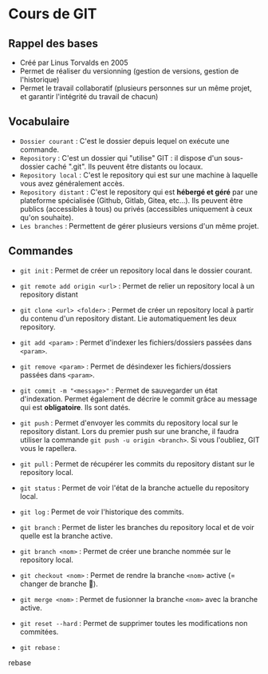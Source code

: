 # Cours de GIT

## Rappel des bases

- Créé par Linus Torvalds en 2005
- Permet de réaliser du versionning (gestion de versions, gestion de l'historique)
- Permet le travail collaboratif (plusieurs personnes sur un même projet, et garantir l'intégrité du travail de chacun)

## Vocabulaire

- `Dossier courant` : C'est le dossier depuis lequel on exécute une commande.
- `Repository` : C'est un dossier qui "utilise" GIT : il dispose d'un sous-dossier caché ".git". Ils peuvent être distants ou locaux.
- `Repository local` : C'est le repository qui est sur une machine à laquelle vous avez généralement accès.
- `Repository distant` : C'est le repository qui est **hébergé et géré** par une plateforme spécialisée (Github, Gitlab, Gitea, etc...). Ils peuvent être publics (accessibles à tous) ou privés (accessibles uniquement à ceux qu'on souhaite).
- `Les branches` : Permettent de gérer plusieurs versions d'un même projet.

## Commandes

- `git init` : Permet de créer un repository local dans le dossier courant.
- `git remote add origin <url>` : Permet de relier un repository local à un repository distant
- `git clone <url> <folder>` : Permet de créer un repository local à partir du contenu d'un repository distant. Lie automatiquement les deux repository.
- `git add <param>` : Permet d'indexer les fichiers/dossiers passées dans `<param>`.
- `git remove <param>` : Permet de désindexer les fichiers/dossiers passées dans `<param>`.
- `git commit -m "<message>"` : Permet de sauvegarder un état d'indexation. Permet également de décrire le commit grâce au message qui est **obligatoire**. Ils sont datés.
- `git push` : Permet d'envoyer les commits du repository local sur le repository distant. Lors du premier push sur une branche, il faudra utiliser la commande `git push -u origin <branch>`. Si vous l'oubliez, GIT vous le rapellera.
- `git pull` : Permet de récupérer les commits du repository distant sur le repository local.
- `git status` : Permet de voir l'état de la branche actuelle du repository local.
- `git log` : Permet de voir l'historique des commits.

- `git branch` : Permet de lister les branches du repository local et de voir quelle est la branche active.
- `git branch <nom>` : Permet de créer une branche nommée sur le repository local.
- `git checkout <nom>` : Permet de rendre la branche `<nom>` active (= changer de branche 🙈).
- `git merge <nom>` : Permet de fusionner la branche `<nom>` avec la branche active.

- `git reset --hard` : Permet de supprimer toutes les modifications non commitées.

- `git rebase` : 

rebase


